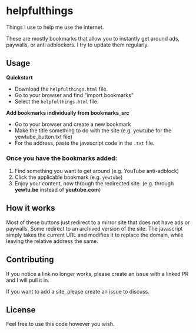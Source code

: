 # helpfulthings

Things I use to help me use the internet.

These are mostly bookmarks that allow you to instantly get around ads, paywalls, or anti adblockers. I try to update them regularly.

## Usage

**Quickstart**
- Download the `helpfulthings.html` file.
- Go to your browser and find "import bookmarks"
- Select the `helpfulthings.html` file.

**Add bookmarks individually from bookmarks_src**
- Go to your browser and create a new bookmark
- Make the title something to do with the site (e.g. yewtube for the yewtube_button.txt file)
- For the address, paste the javascript code in the `.txt` file.

### Once you have the bookmarks added:

1. Find something you want to get around (e.g. YouTube anti-adblock)
2. Click the applicable bookmark (e.g. `yewtube`)
3. Enjoy your content, now through the redirected site. (e.g. through __yewtu.be__ instead of __youtube.com__)

## How it works

Most of these buttons just redirect to a mirror site that does not have ads or paywalls. Some redirect to an archived version of the site. The javascript simply takes the current URL and modifies it to replace the domain, while leaving the relative address the same.

## Contributing

If you notice a link no longer works, please create an issue with a linked PR and I will pull it in.

If you want to add a site, please create an issue to discuss.

## License

Feel free to use this code however you wish.